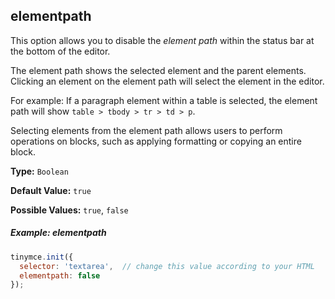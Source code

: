 ## elementpath

This option allows you to disable the _element path_ within the status bar at the bottom of the editor.

The element path shows the selected element and the parent elements. Clicking an element on the element path will select the element in the editor.

For example: If a paragraph element within a table is selected, the element path will show `table > tbody > tr > td > p`.

Selecting elements from the element path allows users to perform operations on blocks, such as applying formatting or copying an entire block.

**Type:** `Boolean`

**Default Value:** `true`

**Possible Values:** `true`, `false`

##### Example: elementpath

```js
tinymce.init({
  selector: 'textarea',  // change this value according to your HTML
  elementpath: false
});
```

